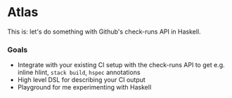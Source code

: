 # Atlas

This is: let's do something with Github's check-runs API in Haskell.

### Goals
- Integrate with your existing CI setup with the check-runs API to get e.g. inline hlint, `stack build`, `hspec` annotations
- High level DSL for describing your CI output
- Playground for me experimenting with Haskell
